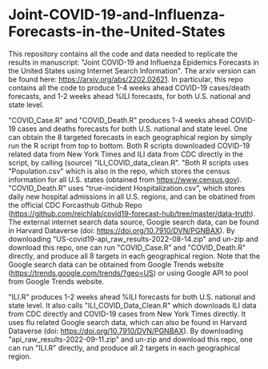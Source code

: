 # Joint-COVID-19-and-Influenza-Forecasts-in-the-United-States

This repository contains all the code and data needed to replicate the results in manuscript: "Joint COVID-19 and Influenza Epidemics Forecasts in the United States using Internet Search Information". The arxiv version can be found here: https://arxiv.org/abs/2202.02621. In particular, this repo contains all the code to produce 1-4 weeks ahead COVID-19 cases/death forecasts, and 1-2 weeks ahead %ILI forecasts, for both U.S. national and state level. 

"COVID_Case.R" and "COVID_Death.R" produces 1-4 weeks ahead COVID-19 cases and deaths forecasts for both U.S. national and state level. One can obtain the 8 targeted forecasts in each geographical region by simply run the R script from top to bottom. Both R scripts downloaded COVID-19 related data from New York Times and ILI data from CDC directly in the script, by calling (source) "ILI_COVID_data_clean.R". "Both R scripts uses "Population.csv" which is also in the repo, which stores the census information for all U.S. states (obtained from https://www.census.gov). "COVID_Death.R" uses "true-incident Hospitalization.csv", which stores daily new hospital admissions in all U.S. regions, and can be obatined from the official CDC Forcasthub Github Repo (https://github.com/reichlab/covid19-forecast-hub/tree/master/data-truth). The external internet search data source, Google search data, can be found in Harvard Dataverse (doi: https://doi.org/10.7910/DVN/PGNBAX). By downloading "US-covid19-api_raw_results-2022-08-14.zip" and un-zip and download this repo, one can run "COVID_Case.R" and "COVID_Death.R" directly, and produce all 8 targets in each geographical region. Note that the Google search data can be obtained from Google Trends website (https://trends.google.com/trends/?geo=US) or using Google API to pool from Google Trends website.

"ILI.R" produces 1-2 weeks ahead %ILI forecasts for both U.S. national and state level. It also calls "ILI_COVID_Data_Clean.R" which downloads ILI data from CDC directly and COVID-19 cases from New York Times directly. It uses flu related Google search data, which can also be found in Harvard Dataverse (doi: https://doi.org/10.7910/DVN/PGNBAX). By downloading "api_raw_results-2022-09-11.zip" and un-zip and download this repo, one can run "ILI.R" directly, and produce all 2 targets in each geographical region.
